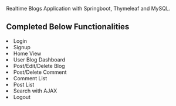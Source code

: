 Realtime Blogs Application with Springboot, Thymeleaf and MySQL.

<h2>Completed Below Functionalities</h2>

<li>Login </li>
<li>Signup</li>
<li>Home View</li>
<li>User Blog Dashboard</li>
<li>Post/Edit/Delete Blog</li>
<li>Post/Delete Comment</li>
<li>Comment List</li>
<li>Post List</li>
<li>Search with AJAX</li>
<li>Logout</li></li>

<br>
